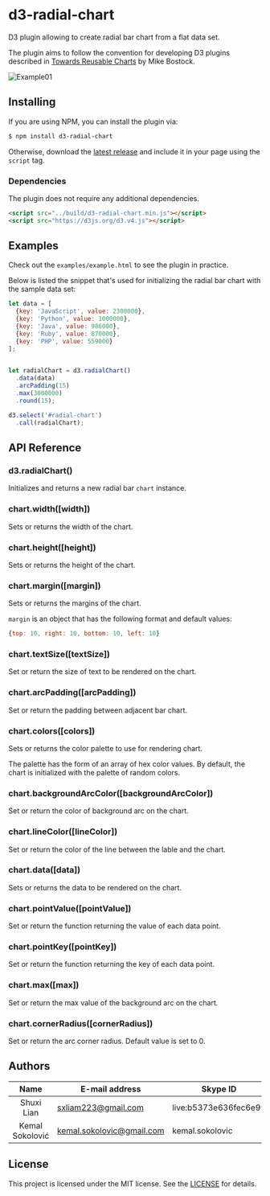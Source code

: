 # d3-radial-chart

D3 plugin allowing to create radial bar chart from a flat data set.

The plugin aims to follow the convention for developing D3 plugins described in [Towards Reusable Charts](https://bost.ocks.org/mike/chart/) by Mike Bostock.

![Example01](https://github.com/sxliam/d3-radial/blob/develop/Image/example%20image.png)

## Installing

If you are using NPM, you can install the plugin via:

```sh
$ npm install d3-radial-chart
```

Otherwise, download the [latest release](https://github.com/sxliam/d3-radial/releases) and include it in your page using the `script` tag.   
<!-- the address has not been changed. -->

### Dependencies

The plugin does not require any additional dependencies. 

```html
<script src="../build/d3-radial-chart.min.js"></script>
<script src="https://d3js.org/d3.v4.js"></script>
```

## Examples

Check out the `examples/example.html` to see the plugin in practice. 

Below is listed the snippet that's used for initializing the radial bar chart with the sample data set:

```js
let data = [ 
  {key: 'JavaScript', value: 2300000}, 
  {key: 'Python', value: 1000000}, 
  {key: 'Java', value: 986000}, 
  {key: 'Ruby', value: 870000}, 
  {key: 'PHP', value: 559000}
];
          

let radialChart = d3.radialChart()
  .data(data)
  .arcPadding(15)
  .max(3000000)
  .round(15);

d3.select('#radial-chart')
  .call(radialChart);
```

## API Reference

### d3.radialChart()

Initializes and returns a new radial bar `chart` instance.

### chart.width([width])

Sets or returns the width of the chart.

### chart.height([height])

Sets or returns the height of the chart.

### chart.margin([margin])

Sets or returns the margins of the chart.

`margin` is an object that has the following format and default values: 

```js
{top: 10, right: 10, bottom: 10, left: 10}
```

### chart.textSize([textSize])

Set or return the size of text to be rendered on the chart.

### chart.arcPadding([arcPadding])

Set or return the padding between adjacent bar chart.

### chart.colors([colors])

Sets or returns the color palette to use for rendering chart. 

The palette has the form of an array of hex color values. By default, the chart is initialized with the palette of random colors.

### chart.backgroundArcColor([backgroundArcColor])

Set or return the color of background arc on the chart.

### chart.lineColor([lineColor])

Set or return the color of the line between the lable and the chart.

### chart.data([data])

Sets or returns the data to be rendered on the chart.

### chart.pointValue([pointValue])

Set or return the function returning the value of each data point.

### chart.pointKey([pointKey])

Set or return the function returning the key of each data point.

### chart.max([max])

Set or return the max value of the background arc on the chart.

### chart.cornerRadius([cornerRadius])

Set or return the arc corner radius. Default value is set to 0.

## Authors

 Name                | E-mail address            | Skype ID
:-------------------:|---------------------------|-----------------------
 Shuxi Lian          | sxliam223@gmail.com       | live:b5373e636fec6e95
 Kemal Sokolović     | kemal.sokolovic@gmail.com | kemal.sokolovic

## License

This project is licensed under the MIT license. See the [LICENSE](LICENSE) for details.
